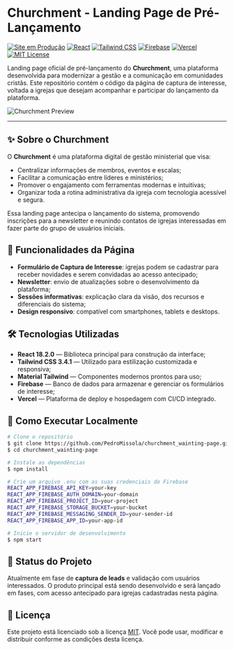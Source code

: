# Churchment - Landing Page de Pré-Lançamento

[![Site em Produção](https://img.shields.io/badge/Site-Produção-brightgreen)](https://churchmentrealse.vercel.app)
[![React](https://img.shields.io/badge/React-18.2.0-%2361DAFB)](https://react.dev)
[![Tailwind CSS](https://img.shields.io/badge/TailwindCSS-3.4.1-38B2AC?logo=tailwindcss)](https://tailwindcss.com)
[![Firebase](https://img.shields.io/badge/Firebase-Cloud%20Database-orange?logo=firebase)](https://firebase.google.com)
[![Vercel](https://img.shields.io/badge/Hosted_on-Vercel-black?logo=vercel)](https://vercel.com)
[![MIT License](https://img.shields.io/badge/license-MIT-blue)](LICENSE)

Landing page oficial de pré-lançamento do **Churchment**, uma plataforma desenvolvida para modernizar a gestão e a comunicação em comunidades cristãs. Este repositório contém o código da página de captura de interesse, voltada a igrejas que desejam acompanhar e participar do lançamento da plataforma.

![Churchment Preview](https://via.placeholder.com/800x400?text=Churchment+Landing+Page+Preview)

---

## ✨ Sobre o Churchment

O **Churchment** é uma plataforma digital de gestão ministerial que visa:

* Centralizar informações de membros, eventos e escalas;
* Facilitar a comunicação entre líderes e ministérios;
* Promover o engajamento com ferramentas modernas e intuitivas;
* Organizar toda a rotina administrativa da igreja com tecnologia acessível e segura.

Essa landing page antecipa o lançamento do sistema, promovendo inscrições para a newsletter e reunindo contatos de igrejas interessadas em fazer parte do grupo de usuários iniciais.

## 🚀 Funcionalidades da Página

* **Formulário de Captura de Interesse**: igrejas podem se cadastrar para receber novidades e serem convidadas ao acesso antecipado;
* **Newsletter**: envio de atualizações sobre o desenvolvimento da plataforma;
* **Sessões informativas**: explicação clara da visão, dos recursos e diferenciais do sistema;
* **Design responsivo**: compatível com smartphones, tablets e desktops.

## 🛠️ Tecnologias Utilizadas

* **React 18.2.0** — Biblioteca principal para construção da interface;
* **Tailwind CSS 3.4.1** — Utilizado para estilização customizada e responsiva;
* **Material Tailwind** — Componentes modernos prontos para uso;
* **Firebase** — Banco de dados para armazenar e gerenciar os formulários de interesse;
* **Vercel** — Plataforma de deploy e hospedagem com CI/CD integrado.

## 🔧 Como Executar Localmente

```bash
# Clone o repositório
$ git clone https://github.com/PedroMissola/churchment_wainting-page.git
$ cd churchment_wainting-page

# Instale as dependências
$ npm install

# Crie um arquivo .env com as suas credenciais do Firebase
REACT_APP_FIREBASE_API_KEY=your-key
REACT_APP_FIREBASE_AUTH_DOMAIN=your-domain
REACT_APP_FIREBASE_PROJECT_ID=your-project
REACT_APP_FIREBASE_STORAGE_BUCKET=your-bucket
REACT_APP_FIREBASE_MESSAGING_SENDER_ID=your-sender-id
REACT_APP_FIREBASE_APP_ID=your-app-id

# Inicie o servidor de desenvolvimento
$ npm start
```

## 📅 Status do Projeto

Atualmente em fase de **captura de leads** e validação com usuários interessados. O produto principal está sendo desenvolvido e será lançado em fases, com acesso antecipado para igrejas cadastradas nesta página.

## 📝 Licença

Este projeto está licenciado sob a licença [MIT](LICENSE). Você pode usar, modificar e distribuir conforme as condições desta licença.
